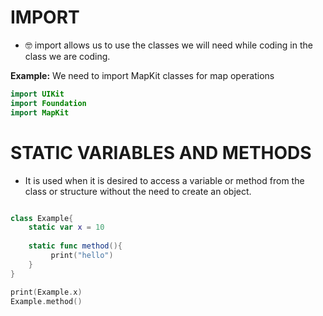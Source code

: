 # IMPORT
- 🤓 import allows us to use the classes we will need while coding in the class we are coding.

**Example:**
  We need to import MapKit classes for map operations  

```swift
import UIKit
import Foundation
import MapKit
```

# STATIC VARIABLES AND METHODS



- It is used when it is desired to access a variable or method from the class or structure without the need to create an object.

```swift

class Example{
    static var x = 10
    
    static func method(){
         print("hello")
    }
}

print(Example.x)
Example.method()
```
